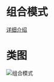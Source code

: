 # 组合模式
[详细介绍](http://blog.zenghui.name/2017/07/08/gof-design-pattern-composite/)
# 类图
![组合模式](https://github.com/elvinzeng/java-design-pattern-samples/raw/master/composite/diagrams/composite.png "composite")
